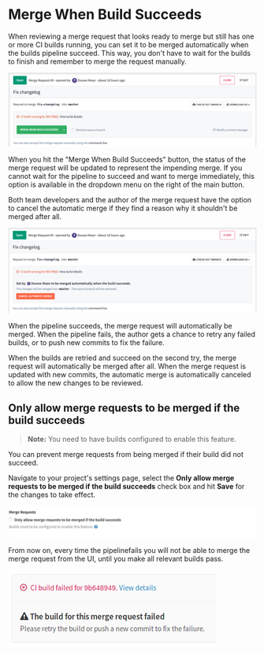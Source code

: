 # Merge When Build Succeeds

When reviewing a merge request that looks ready to merge but still has one or
more CI builds running, you can set it to be merged automatically when the
builds pipeline succeed. This way, you don't have to wait for the builds to
finish and remember to merge the request manually.

![Enable](img/merge_when_build_succeeds_enable.png)

When you hit the "Merge When Build Succeeds" button, the status of the merge
request will be updated to represent the impending merge. If you cannot wait
for the pipeline to succeed and want to merge immediately, this option is
available in the dropdown menu on the right of the main button.

Both team developers and the author of the merge request have the option to
cancel the automatic merge if they find a reason why it shouldn't be merged
after all.

![Status](img/merge_when_build_succeeds_status.png)

When the pipeline succeeds, the merge request will automatically be merged.
When the pipeline fails, the author gets a chance to retry any failed builds,
or to push new commits to fix the failure.

When the builds are retried and succeed on the second try, the merge request
will automatically be merged after all. When the merge request is updated with
new commits, the automatic merge is automatically canceled to allow the new
changes to be reviewed.

## Only allow merge requests to be merged if the build succeeds

> **Note:**
You need to have builds configured to enable this feature.

You can prevent merge requests from being merged if their build did not succeed.

Navigate to your project's settings page, select the
**Only allow merge requests to be merged if the build succeeds** check box and
hit **Save** for the changes to take effect.

![Only allow merge if build succeeds settings](img/merge_when_build_succeeds_only_if_succeeds_settings.png)

From now on, every time the pipelinefails you will not be able to merge the
merge request from the UI, until you make all relevant builds pass.

![Only allow merge if build succeeds msg](img/merge_when_build_succeeds_only_if_succeeds_msg.png)
